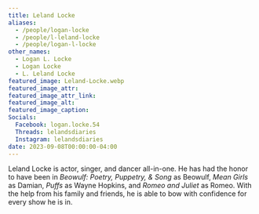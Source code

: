 ```yaml
---
title: Leland Locke
aliases: 
  - /people/logan-locke
  - /people/l-leland-locke
  - /people/logan-l-locke
other_names: 
  - Logan L. Locke
  - Logan Locke
  - L. Leland Locke
featured_image: Leland-Locke.webp
featured_image_attr: 
featured_image_attr_link: 
featured_image_alt: 
featured_image_caption: 
Socials:
  Facebook: logan.locke.54
  Threads: lelandsdiaries
  Instagram: lelandsdiaries
date: 2023-09-08T00:00:00-04:00
---
```

Leland Locke is actor, singer, and dancer all-in-one. He has had the honor to have been in *Beowulf: Poetry, Puppetry, & Song* as Beowulf, *Mean Girls* as Damian, *Puffs* as Wayne Hopkins, and *Romeo and Juliet* as Romeo. With the help from his family and friends, he is able to bow with confidence for every show he is in.